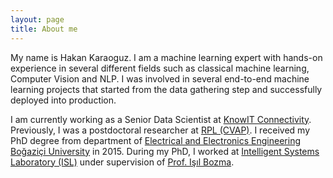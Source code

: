 ```yaml
---
layout: page
title: About me
---
```


My name is Hakan Karaoguz. I am a machine learning expert with hands-on experience in several different fields such as classical machine learning, Computer Vision and NLP. I was involved in several end-to-end machine learning projects that started from the data gathering step and successfully deployed into production.

I am currently working as a Senior Data Scientist at [KnowIT Connectivity](https://www.knowit.se/tjanster/connectivity/). Previously, I was a postdoctoral researcher at [RPL (CVAP)](https://www.kth.se/is/rpl/division-of-robotics-perception-and-learning-1.779439). I received my PhD degree from department of [Electrical and Electronics Engineering](http://www.ee.boun.edu.tr) [Boğaziçi University](http://www.boun.edu.tr) in 2015. During my PhD, I worked at
[Intelligent Systems Laboratory (ISL)](http://isl.ee.boun.edu.tr) under supervision of [Prof. Işıl Bozma](https://ee.boun.edu.tr/isil-bozma).
